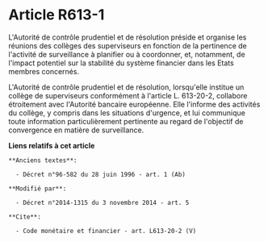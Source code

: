 # Article R613-1

L'Autorité de contrôle prudentiel et de résolution préside et organise les réunions des collèges des superviseurs en fonction
de la pertinence de l'activité de surveillance à planifier ou à coordonner, et, notamment, de l'impact potentiel sur la
stabilité du système financier dans les Etats membres concernés. 

L'Autorité de contrôle prudentiel et de résolution, lorsqu'elle institue un collège de superviseurs conformément à l'article
L. 613-20-2, collabore étroitement avec l'Autorité bancaire européenne. Elle l'informe des activités du collège, y compris
dans les situations d'urgence, et lui communique toute information particulièrement pertinente au regard de l'objectif de
convergence en matière de surveillance.

**Liens relatifs à cet article**

	**Anciens textes**:

	  - Décret n°96-582 du 28 juin 1996 - art. 1 (Ab)

	**Modifié par**:

	  - Décret n°2014-1315 du 3 novembre 2014 - art. 5

	**Cite**:

	  - Code monétaire et financier - art. L613-20-2 (V)
